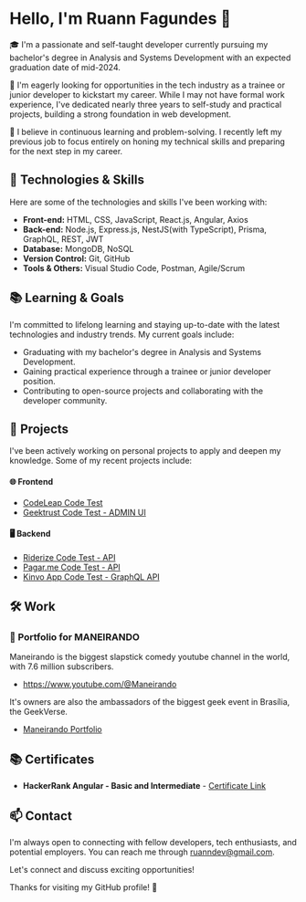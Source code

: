 # Hello, I'm Ruann Fagundes 👋

🎓 I'm a passionate and self-taught developer currently pursuing my bachelor's degree in Analysis and Systems Development with an expected graduation date of mid-2024.

💼 I'm eagerly looking for opportunities in the tech industry as a trainee or junior developer to kickstart my career. While I may not have formal work experience, I've dedicated nearly three years to self-study and practical projects, building a strong foundation in web development.

🚀 I believe in continuous learning and problem-solving. I recently left my previous job to focus entirely on honing my technical skills and preparing for the next step in my career.

## 🔧 Technologies & Skills

Here are some of the technologies and skills I've been working with:

- **Front-end:** HTML, CSS, JavaScript, React.js, Angular, Axios
- **Back-end:** Node.js, Express.js, NestJS(with TypeScript), Prisma, GraphQL, REST, JWT
- **Database:** MongoDB, NoSQL
- **Version Control:** Git, GitHub
- **Tools & Others:** Visual Studio Code, Postman, Agile/Scrum


## 📚 Learning & Goals

I'm committed to lifelong learning and staying up-to-date with the latest technologies and industry trends. My current goals include:

- Graduating with my bachelor's degree in Analysis and Systems Development.
- Gaining practical experience through a trainee or junior developer position.
- Contributing to open-source projects and collaborating with the developer community.

## 🌱 Projects

I've been actively working on personal projects to apply and deepen my knowledge. Some of my recent projects include:

#### 🌐 Frontend

- [CodeLeap Code Test](https://github.com/RuannJS/codeleap-code-test)
- [Geektrust Code Test - ADMIN UI](https://github.com/RuannJS/geektrust-adminui)

#### 🖥️ Backend

- [Riderize Code Test - API ](https://github.com/RuannJS/riderize-backend-test)
- [Pagar.me Code Test - API](https://github.com/RuannJS/pagarme-psp-test)
- [Kinvo App Code Test - GraphQL API](https://github.com/RuannJS/kinvo-backend-test)


## 🛠️ Work

### 📰 Portfolio for MANEIRANDO

Maneirando is the biggest slapstick comedy youtube channel in the world, with 7.6 million subscribers.

- https://www.youtube.com/@Maneirando

It's owners are also the ambassadors of the biggest geek event in Brasília, the GeekVerse.

- [Maneirando Portfolio](https://maneirando-media.vercel.app/)




## 📚 Certificates


- **HackerRank Angular - Basic and Intermediate** - 
[Certificate Link](https://github.com/RuannJS/RuannJS/files/13048061/angular_intermediate.certificate.pdf)

## 📫 Contact

I'm always open to connecting with fellow developers, tech enthusiasts, and potential employers. You can reach me through ruanndev@gmail.com.

Let's connect and discuss exciting opportunities!

Thanks for visiting my GitHub profile! 🚀


